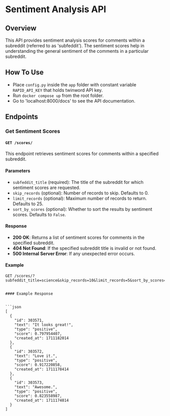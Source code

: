 # Sentiment Analysis API 

## Overview

This API provides sentiment analysis scores for comments within a subreddit (referred to as 'subfeddit'). The sentiment scores help in understanding the general sentiment of the comments in a particular subreddit.
## How To Use

- Place `config.py` inside the `app` folder with constant variable `RAPID_API_KEY` that holds twinword API key.
- Run `docker compose up` from the root folder.
- Go to 'localhost:8000/docs' to see the API documentation.

## Endpoints

### Get Sentiment Scores
#### `GET /scores/`

This endpoint retrieves sentiment scores for comments within a specified subreddit.

#### Parameters
- `subfeddit_title` (required): The title of the subreddit for which sentiment scores are requested.
- `skip_records` (optional): Number of records to skip. Defaults to 0.
- `limit_records` (optional): Maximum number of records to return. Defaults to 25.
- `sort_by_scores` (optional): Whether to sort the results by sentiment scores. Defaults to `False`.

#### Response
- **200 OK**: Returns a list of sentiment scores for comments in the specified subreddit.
- **404 Not Found**: If the specified subreddit title is invalid or not found.
- **500 Internal Server Error**: If any unexpected error occurs.

#### Example
```http
GET /scores/?subfeddit_title=science&skip_records=10&limit_records=5&sort_by_scores=true


#### Example Response


```json
[
  {
    "id": 303571,
    "text": "It looks great!",
    "type": "positive",
    "score": 0.797954407,
    "created_at": 1711182014
  },
  {
    "id": 303572,
    "text": "Love it.",
    "type": "positive",
    "score": 0.917220858,
    "created_at": 1711178414
  },
  {
    "id": 303573,
    "text": "Awesome.",
    "type": "positive",
    "score": 0.823558987,
    "created_at": 1711174814
  }
]

